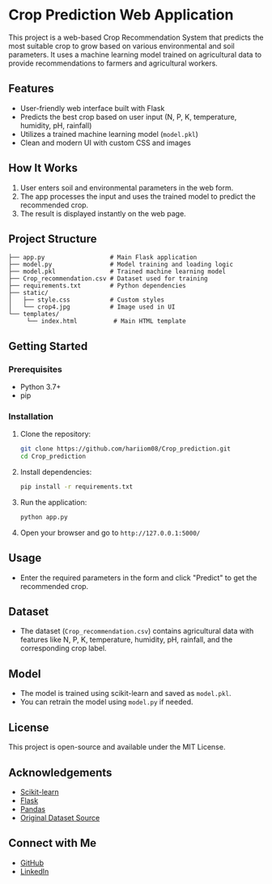 # Crop Prediction Web Application

This project is a web-based Crop Recommendation System that predicts the most suitable crop to grow based on various environmental and soil parameters. It uses a machine learning model trained on agricultural data to provide recommendations to farmers and agricultural workers.

## Features
- User-friendly web interface built with Flask
- Predicts the best crop based on user input (N, P, K, temperature, humidity, pH, rainfall)
- Utilizes a trained machine learning model (`model.pkl`)
- Clean and modern UI with custom CSS and images

## How It Works
1. User enters soil and environmental parameters in the web form.
2. The app processes the input and uses the trained model to predict the recommended crop.
3. The result is displayed instantly on the web page.

## Project Structure
```
├── app.py                  # Main Flask application
├── model.py                # Model training and loading logic
├── model.pkl               # Trained machine learning model
├── Crop_recommendation.csv # Dataset used for training
├── requirements.txt        # Python dependencies
├── static/
│   ├── style.css           # Custom styles
│   └── crop4.jpg           # Image used in UI
└── templates/
	 └── index.html          # Main HTML template
```

## Getting Started
### Prerequisites
- Python 3.7+
- pip

### Installation
1. Clone the repository:
	```sh
	git clone https://github.com/hariiom08/Crop_prediction.git
	cd Crop_prediction
	```
2. Install dependencies:
	```sh
	pip install -r requirements.txt
	```
3. Run the application:
	```sh
	python app.py
	```
4. Open your browser and go to `http://127.0.0.1:5000/`

## Usage
- Enter the required parameters in the form and click "Predict" to get the recommended crop.

## Dataset
- The dataset (`Crop_recommendation.csv`) contains agricultural data with features like N, P, K, temperature, humidity, pH, rainfall, and the corresponding crop label.

## Model
- The model is trained using scikit-learn and saved as `model.pkl`.
- You can retrain the model using `model.py` if needed.

## License
This project is open-source and available under the MIT License.

## Acknowledgements
- [Scikit-learn](https://scikit-learn.org/)
- [Flask](https://flask.palletsprojects.com/)
- [Pandas](https://pandas.pydata.org/)
- [Original Dataset Source](https://www.kaggle.com/datasets/atharvaingle/crop-recommendation-dataset)

## Connect with Me
- [GitHub](https://github.com/hariiom08)
- [LinkedIn](https://www.linkedin.com/in/hariom-mandloi-6266732a3)

